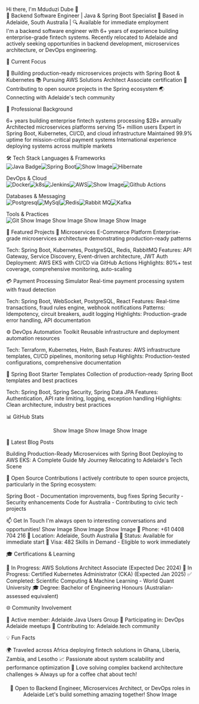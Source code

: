 Hi there, I'm Mduduzi Dube 👋  
🚀 Backend Software Engineer | Java & Spring Boot Specialist
📍 Based in Adelaide, South Australia | 🔍 Available for immediate employment  
I'm a backend software engineer with 6+ years of experience building enterprise-grade fintech systems. Recently relocated to Adelaide and actively seeking opportunities in backend development, microservices architecture, or DevOps engineering.    


🎯 Current Focus

🔨 Building production-ready microservices projects with Spring Boot & Kubernetes
📚 Pursuing AWS Solutions Architect Associate certification
🤝 Contributing to open source projects in the Spring ecosystem
🌏 Connecting with Adelaide's tech community


💼 Professional Background

6+ years building enterprise fintech systems processing $2B+ annually
Architected microservices platforms serving 15+ million users
Expert in Spring Boot, Kubernetes, CI/CD, and cloud infrastructure
Maintained 99.9% uptime for mission-critical payment systems
International experience deploying systems across multiple markets


🛠️ Tech Stack
Languages & Frameworks   
![Java Badge](https://img.shields.io/badge/Java-ED8B00?style=for-the-badge&logo=openjdk&logoColor=white)![Spring Boot](https://img.shields.io/badge/Spring_Boot-6DB33F?style=for-the-badge&logo=spring-boot&logoColor=white)![Show Image](https://img.shields.io/badge/Spring-6DB33F?style=for-the-badge&logo=spring&logoColor=white)![Hibernate](https://img.shields.io/badge/Hibernate-59666C?style=for-the-badge&logo=hibernate&logoColor=white)

DevOps & Cloud  
![Docker](https://img.shields.io/badge/Docker-2496ED?style=for-the-badge&logo=docker&logoColor=white)![k8s](https://img.shields.io/badge/Kubernetes-326CE5?style=for-the-badge&logo=kubernetes&logoColor=white)![Jenkins](https://img.shields.io/badge/Jenkins-D24939?style=for-the-badge&logo=jenkins&logoColor=white)![AWS](https://img.shields.io/badge/AWS-232F3E?style=for-the-badge&logo=amazon-aws&logoColor=white)![Show Image](https://img.shields.io/badge/GitLab_CI-FCA121?style=for-the-badge&logo=gitlab&logoColor=white)![Github Actions](https://img.shields.io/badge/GitHub_Actions-2088FF?style=for-the-badge&logo=github-actions&logoColor=white)   

Databases & Messaging  
![Postgresql](https://img.shields.io/badge/PostgreSQL-316192?style=for-the-badge&logo=postgresql&logoColor=white)![MySql](https://img.shields.io/badge/MySQL-4479A1?style=for-the-badge&logo=mysql&logoColor=white)![Redis](https://img.shields.io/badge/Redis-DC382D?style=for-the-badge&logo=redis&logoColor=white)![Rabbit MQ](https://img.shields.io/badge/RabbitMQ-FF6600?style=for-the-badge&logo=rabbitmq&logoColor=white)![Kafka](https://img.shields.io/badge/Apache_Kafka-231F20?style=for-the-badge&logo=apache-kafka&logoColor=white)

Tools & Practices  
![Git](https://img.shields.io/badge/Git-F05032?style=for-the-badge&logo=git&logoColor=white)
Show Image
Show Image
Show Image
Show Image

🌟 Featured Projects
🏪 Microservices E-Commerce Platform
Enterprise-grade microservices architecture demonstrating production-ready patterns

Tech: Spring Boot, Kubernetes, PostgreSQL, Redis, RabbitMQ
Features: API Gateway, Service Discovery, Event-driven architecture, JWT Auth
Deployment: AWS EKS with CI/CD via GitHub Actions
Highlights: 80%+ test coverage, comprehensive monitoring, auto-scaling

💳 Payment Processing Simulator
Real-time payment processing system with fraud detection

Tech: Spring Boot, WebSocket, PostgreSQL, React
Features: Real-time transactions, fraud rules engine, webhook notifications
Patterns: Idempotency, circuit breakers, audit logging
Highlights: Production-grade error handling, API documentation

⚙️ DevOps Automation Toolkit
Reusable infrastructure and deployment automation resources

Tech: Terraform, Kubernetes, Helm, Bash
Features: AWS infrastructure templates, CI/CD pipelines, monitoring setup
Highlights: Production-tested configurations, comprehensive documentation

🔧 Spring Boot Starter Templates
Collection of production-ready Spring Boot templates and best practices

Tech: Spring Boot, Spring Security, Spring Data JPA
Features: Authentication, API rate limiting, logging, exception handling
Highlights: Clean architecture, industry best practices


📊 GitHub Stats
<div align="center">
Show Image
Show Image
Show Image
</div>

📝 Latest Blog Posts
<!-- BLOG-POST-LIST:START -->

Building Production-Ready Microservices with Spring Boot
Deploying to AWS EKS: A Complete Guide
My Journey Relocating to Adelaide's Tech Scene

<!-- BLOG-POST-LIST:END -->

🤝 Open Source Contributions
I actively contribute to open source projects, particularly in the Spring ecosystem:

Spring Boot - Documentation improvements, bug fixes
Spring Security - Security enhancements
Code for Australia - Contributing to civic tech projects


📫 Get In Touch
I'm always open to interesting conversations and opportunities!
Show Image
Show Image
Show Image
📱 Phone: +61 0408 704 216
📍 Location: Adelaide, South Australia
💼 Status: Available for immediate start
🛂 Visa: 482 Skills in Demand - Eligible to work immediately

🎓 Certifications & Learning

🎯 In Progress: AWS Solutions Architect Associate (Expected Dec 2024)
🎯 In Progress: Certified Kubernetes Administrator (CKA) (Expected Jan 2025)
✅ Completed: Scientific Computing & Machine Learning - World Quant University
🎓 Degree: Bachelor of Engineering Honours (Australian-assessed equivalent)


🌐 Community Involvement

👥 Active member: Adelaide Java Users Group
🚀 Participating in: DevOps Adelaide meetups
💬 Contributing to: Adelaide.tech community


💡 Fun Facts

🌍 Traveled across Africa deploying fintech solutions in Ghana, Liberia, Zambia, and Lesotho
📈 Passionate about system scalability and performance optimization
🎯 Love solving complex backend architecture challenges
☕ Always up for a coffee chat about tech!


<div align="center">
💼 Open to Backend Engineer, Microservices Architect, or DevOps roles in Adelaide
Let's build something amazing together!
Show Image
</div>
